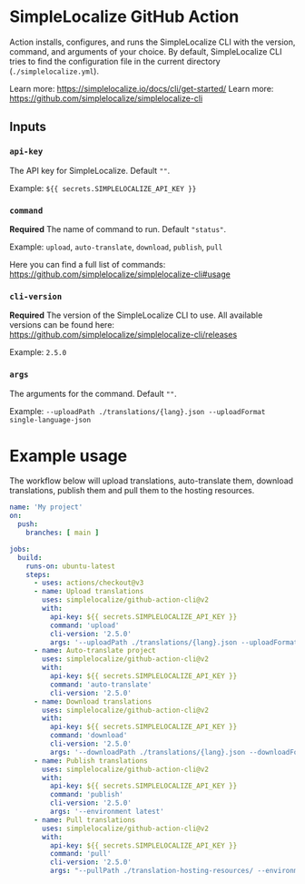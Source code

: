 # SimpleLocalize GitHub Action

Action installs, configures, and runs the SimpleLocalize CLI with the version, command, and arguments of your choice.
By default, SimpleLocalize CLI tries to find the configuration file in the current directory (`./simplelocalize.yml`).

Learn more: https://simplelocalize.io/docs/cli/get-started/
Learn more: https://github.com/simplelocalize/simplelocalize-cli


## Inputs

### `api-key`

The API key for SimpleLocalize. Default `""`.

Example: `${{ secrets.SIMPLELOCALIZE_API_KEY }}`

### `command`

**Required** The name of command to run. Default `"status"`.

Example: `upload`, `auto-translate`, `download`, `publish`, `pull`

Here you can find a full list of commands: https://github.com/simplelocalize/simplelocalize-cli#usage

### `cli-version`

**Required** The version of the SimpleLocalize CLI to use.
All available versions can be found here: https://github.com/simplelocalize/simplelocalize-cli/releases

Example: `2.5.0`

### `args`

The arguments for the command. Default `""`.

Example: `--uploadPath ./translations/{lang}.json --uploadFormat single-language-json`

# Example usage

The workflow below will upload translations, auto-translate them,
download translations, publish them and pull them to the hosting resources.

```yml
name: 'My project'
on:
  push:
    branches: [ main ]

jobs:
  build:
    runs-on: ubuntu-latest
    steps:
      - uses: actions/checkout@v3
      - name: Upload translations
        uses: simplelocalize/github-action-cli@v2
        with:
          api-key: ${{ secrets.SIMPLELOCALIZE_API_KEY }}
          command: 'upload'
          cli-version: '2.5.0'
          args: '--uploadPath ./translations/{lang}.json --uploadFormat single-language-json --dryRun'
      - name: Auto-translate project
        uses: simplelocalize/github-action-cli@v2
        with:
          api-key: ${{ secrets.SIMPLELOCALIZE_API_KEY }}
          command: 'auto-translate'
          cli-version: '2.5.0'
      - name: Download translations
        uses: simplelocalize/github-action-cli@v2
        with:
          api-key: ${{ secrets.SIMPLELOCALIZE_API_KEY }}
          command: 'download'
          cli-version: '2.5.0'
          args: '--downloadPath ./translations/{lang}.json --downloadFormat single-language-json'
      - name: Publish translations
        uses: simplelocalize/github-action-cli@v2
        with:
          api-key: ${{ secrets.SIMPLELOCALIZE_API_KEY }}
          command: 'publish'
          cli-version: '2.5.0'
          args: '--environment latest'
      - name: Pull translations
        uses: simplelocalize/github-action-cli@v2
        with:
          api-key: ${{ secrets.SIMPLELOCALIZE_API_KEY }}
          command: 'pull'
          cli-version: '2.5.0'
          args: "--pullPath ./translation-hosting-resources/ --environment latest --filterRegex '_index.json'"
```

